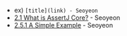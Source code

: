 - ex) `[title](link) - Seoyeon`
- [2.1 What is AssertJ Core?](https://github.com/yeonise/daily-code-snippets/blob/main/AssertJ/Core/2-1-what-is-assertJ-core.md) - Seoyeon
- [2.5.1 A Simple Example](https://github.com/yeonise/daily-code-snippets/blob/main/AssertJ/Core/2-5-1-a-simple-example.md) - Seoyeon
